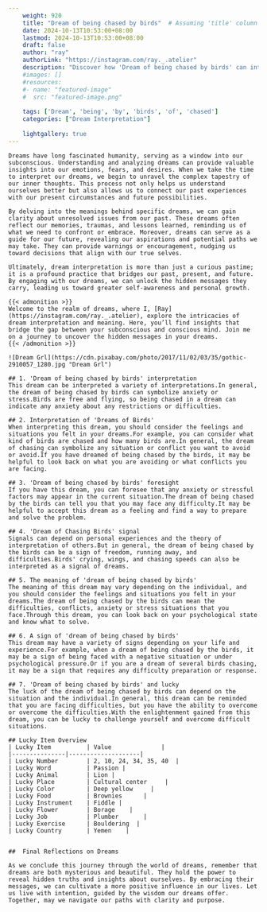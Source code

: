 ```yaml
---
    weight: 920
    title: "Dream of being chased by birds"  # Assuming 'title' column exists
    date: 2024-10-13T10:53:00+08:00
    lastmod: 2024-10-13T10:53:00+08:00
    draft: false
    author: "ray"
    authorLink: "https://instagram.com/ray._.atelier"
    description: "Discover how 'Dream of being chased by birds' can interpret your future and uncover its significant meanings in your life."
    #images: []
    #resources:
    #- name: "featured-image"
    #  src: "featured-image.png"
    
    tags: ['Dream', 'being', 'by', 'birds', 'of', 'chased']
    categories: ["Dream Interpretation"]
    
    lightgallery: true
---
```

    
    Dreams have long fascinated humanity, serving as a window into our subconscious. Understanding and analyzing dreams can provide valuable insights into our emotions, fears, and desires. When we take the time to interpret our dreams, we begin to unravel the complex tapestry of our inner thoughts. This process not only helps us understand ourselves better but also allows us to connect our past experiences with our present circumstances and future possibilities.
    
    By delving into the meanings behind specific dreams, we can gain clarity about unresolved issues from our past. These dreams often reflect our memories, traumas, and lessons learned, reminding us of what we need to confront or embrace. Moreover, dreams can serve as a guide for our future, revealing our aspirations and potential paths we may take. They can provide warnings or encouragement, nudging us toward decisions that align with our true selves.
    
    Ultimately, dream interpretation is more than just a curious pastime; it is a profound practice that bridges our past, present, and future. By engaging with our dreams, we can unlock the hidden messages they carry, leading us toward greater self-awareness and personal growth.
    
    {{< admonition >}}
    Welcome to the realm of dreams, where I, [Ray](https://instagram.com/ray._.atelier), explore the intricacies of dream interpretation and meaning. Here, you’ll find insights that bridge the gap between your subconscious and conscious mind. Join me on a journey to uncover the hidden messages in your dreams.
    {{< /admonition >}}
    
    ![Dream Grl](https://cdn.pixabay.com/photo/2017/11/02/03/35/gothic-2910057_1280.jpg "Dream Grl")
    
    ## 1. 'Dream of being chased by birds' interpretation
    This dream can be interpreted a variety of interpretations.In general, the dream of being chased by birds can symbolize anxiety or stress.Birds are free and flying, so being chased in a dream can indicate any anxiety about any restrictions or difficulties.
    
    ## 2. Interpretation of 'Dreams of Birds'
    When interpreting this dream, you should consider the feelings and situations you felt in your dreams.For example, you can consider what kind of birds are chased and how many birds are.In general, the dream of chasing can symbolize any situation or conflict you want to avoid or avoid.If you have dreamed of being chased by the birds, it may be helpful to look back on what you are avoiding or what conflicts you are facing.
    
    ## 3. 'Dream of being chased by birds' foresight
    If you have this dream, you can foresee that any anxiety or stressful factors may appear in the current situation.The dream of being chased by the birds can tell you that you may face any difficulty.It may be helpful to accept this dream as a feeling and find a way to prepare and solve the problem.
    
    ## 4. 'Dream of Chasing Birds' signal
    Signals can depend on personal experiences and the theory of interpretation of others.But in general, the dream of being chased by the birds can be a sign of freedom, running away, and difficulties.Birds' crying, wings, and chasing speeds can also be interpreted as a signal of dreams.
    
    ## 5. The meaning of 'dream of being chased by birds'
    The meaning of this dream may vary depending on the individual, and you should consider the feelings and situations you felt in your dreams.The dream of being chased by the birds can mean the difficulties, conflicts, anxiety or stress situations that you face.Through this dream, you can look back on your psychological state and know what to solve.
    
    ## 6. A sign of 'dream of being chased by birds'
    This dream may have a variety of signs depending on your life and experience.For example, when a dream of being chased by the birds, it may be a sign of being faced with a negative situation or under psychological pressure.Or if you are a dream of several birds chasing, it may be a sign that requires any difficulty preparation or response.
    
    ## 7. 'Dream of being chased by birds' and lucky
    The luck of the dream of being chased by birds can depend on the situation and the individual.In general, this dream can be reminded that you are facing difficulties, but you have the ability to overcome or overcome the difficulties.With the enlightenment gained from this dream, you can be lucky to challenge yourself and overcome difficult situations.
    
    ## Lucky Item Overview
    | Lucky Item          | Value              |
    |---------------|--------------------|
    | Lucky Number        | 2, 10, 24, 34, 35, 40  |
    | Lucky Word          | Passion |
    | Lucky Animal        | Lion |
    | Lucky Place         | Cultural center     |
    | Lucky Color         | Deep yellow     |
    | Lucky Food          | Brownies      |
    | Lucky Instrument    | Fiddle |
    | Lucky Flower        | Borage    |
    | Lucky Job           | Plumber       |
    | Lucky Exercise      | Bouldering  |
    | Lucky Country       | Yemen    |
    
    
    ##  Final Reflections on Dreams
    
    As we conclude this journey through the world of dreams, remember that dreams are both mysterious and beautiful. They hold the power to reveal hidden truths and insights about ourselves. By embracing their messages, we can cultivate a more positive influence in our lives. Let us live with intention, guided by the wisdom our dreams offer. Together, may we navigate our paths with clarity and purpose.
    